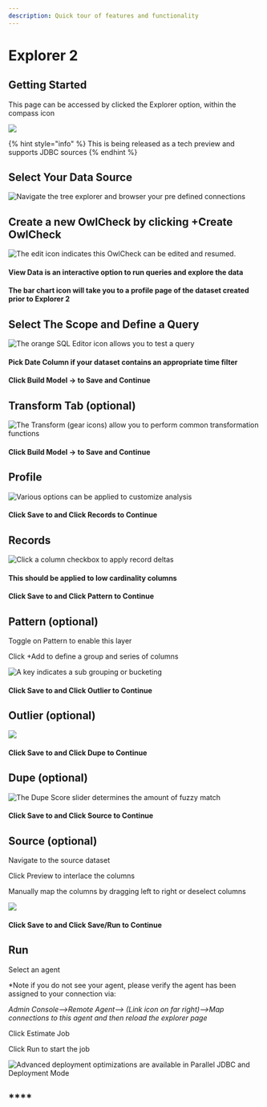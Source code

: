 ```yaml
---
description: Quick tour of features and functionality
---
```

# Explorer 2

## Getting Started

This page can be accessed by clicked the Explorer option, within the compass icon 

![](<../.gitbook/assets/Screen Shot 2020-05-07 at 6.59.08 PM.png>)

{% hint style="info" %}
This is being released as a tech preview and supports JDBC sources
{% endhint %}

## Select Your Data Source

![Navigate the tree explorer and browser your pre defined connections](<../.gitbook/assets/Screen Shot 2020-05-07 at 7.02.13 PM.png>)

## Create a new OwlCheck by clicking +Create OwlCheck

![The edit icon indicates this OwlCheck can be edited and resumed.](<../.gitbook/assets/Screen Shot 2020-05-07 at 7.04.56 PM.png>)

#### **View Data is an interactive option to run queries and explore the data**

#### The bar chart icon will take you to a profile page of the dataset created prior to Explorer 2 

## Select The Scope and Define a Query

![The orange SQL Editor icon allows you to test a query](<../.gitbook/assets/Screen Shot 2020-05-07 at 7.07.24 PM.png>)

#### Pick Date Column if your dataset contains an appropriate time filter 

#### Click Build Model -> to Save and Continue 

## Transform Tab (optional)

![The Transform (gear icons) allow you to perform common transformation functions ](<../.gitbook/assets/Screen Shot 2020-05-07 at 7.12.13 PM.png>)

#### Click Build Model -> to Save and Continue 

## Profile

![Various options can be applied to customize analysis](<../.gitbook/assets/Screen Shot 2020-05-07 at 7.13.49 PM.png>)

#### Click Save to and Click Records to Continue 

## Records

![Click a column checkbox to apply record deltas](<../.gitbook/assets/Screen Shot 2020-05-07 at 7.15.19 PM.png>)

#### This should be applied to low cardinality columns 

#### Click Save to and Click Pattern to Continue 

## Pattern (optional)

Toggle on Pattern to enable this layer

Click +Add to define a group and series of columns 

![A key indicates a sub grouping or bucketing](<../.gitbook/assets/Screen Shot 2020-05-07 at 7.17.54 PM.png>)

#### Click Save to and Click Outlier to Continue 

## Outlier (optional)

![](<../.gitbook/assets/Screen Shot 2020-05-07 at 7.19.25 PM.png>)

#### Click Save to and Click Dupe to Continue 

## Dupe (optional)

![The Dupe Score slider determines the amount of fuzzy match](<../.gitbook/assets/Screen Shot 2020-05-07 at 7.21.11 PM.png>)

#### Click Save to and Click Source to Continue 

## Source (optional)

Navigate to the source dataset

Click Preview to interlace the columns

Manually map the columns by dragging left to right or deselect columns 

![](<../.gitbook/assets/Screen Shot 2020-05-07 at 7.22.31 PM.png>)

#### Click Save to and Click Save/Run to Continue 

## Run

Select an agent

\*Note if you do not see your agent, please verify the agent has been assigned to your connection via:

_Admin Console-->Remote Agent--> (Link icon on far right)-->Map connections to this agent and then reload the explorer page_

Click Estimate Job

Click Run to start the job

![Advanced deployment optimizations are available in Parallel JDBC and Deployment Mode](<../.gitbook/assets/Screen Shot 2020-05-07 at 7.24.45 PM.png>)

## ****
